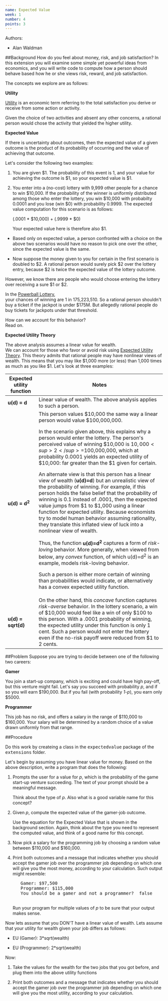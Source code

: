 ```yaml
---
name: Expected Value
week: 1
number: 4
points: 3
---
```


Authors:

* Alan Waldman

##Background
How do you feel about money, risk, and job satisfaction?
In this extension you will
examine some simple yet powerful ideas from economics, and you will
write code to compute how a person should behave based how he or she
views risk, reward, and job satisfaction.

The concepts we explore are as follows:

**Utility**
 
<a href="http://en.wikipedia.org/wiki/Utility"> Utility</a> 
is an economic term referring to the total satisfaction you
derive or receive from some action or activity.

Given the choice of two activities and absent any other
concerns, a rational person would chose the activity
that yielded the higher utility.

**Expected Value**

If there is uncertainty about outcomes, then the expected
value of a given outcome is the product of its probability of occurring and
the value of achieving that outcome.

Let\'s consider the following two examples:

1. You are given \$1.  The probability of this event is 1, and your
	value for achieving the outcome is \$1, so your expected value is \$1.

2. You enter into a (no-cost) lottery with 9,999 other people for a chance to win
	\$10,000.  If the probability of the winner is uniformly distributed among those
	who enter the lottery, you win \$10,000 with probabilty 0.0001 and you lose (win \$0)
	with probability 0.9999.  The expected value computation for this
	scenario is as follows:

	(.0001 \* \$10,000) + (.9999 \* \$0)

	Your expected value here is therefore also \$1.


* Based only on expected value, a person confronted with a choice on the
	above two scenarios would have no reason to pick one over the other, since
	the expected value is the same.  

* Now suppose the money given to you for certain in the first scenario is doubled to \$2.  A rational person would surely pick \$2 over the lottery entry, because \$2 is twice the expected value of the lottery outcome.

However, we know there are people who would choose entering the lottery over
receiving a sure \$1 or \$2.  


In the <a href="http://usnews.nbcnews.com/_news/2012/11/28/15510840-11-things-more-likely-to-happen-than-winning-the-powerball-jackpot?lite">Powerball Lottery</a>,  
your chances of winning are
1 in 175,223,510.  So a rational person shouldn\'t buy a ticket if the jackpot
is under \$175M.
But allegedly rational people do buy tickets for jackpots under that
threshold.

How can we account for this behavior?  
Read on.

**Expected Utility Theory**

The above analysis assumes a linear value for wealth.   
We can account
for those who favor or avoid risk using
<a href="http://en.wikipedia.org/wiki/Expected_utility_hypothesis" >Expected Utility Theory</a>.
This theory admits that rational people may have nonlinear views of
wealth.  This means that you may like \$1,000 more (or less) than 1,000 times as much
as you like \$1.
Let\'s look at three examples:

| Expected utility function | Notes |
|---------------------------|-------|
| **u(d) = d** | Linear value of wealth.  The above analysis applies to such a person. |
| **u(d) = d<sup>2</sup>** | This person values $10,000 the same way a linear person would value $100,000,000. <p> In the scenario given above, this explains why a person would enter the lottery.  The person's perceived value of winning $10,000 is $10,000<sup>2</sup>=$100,000,000, which at probability 0.0001 yields an expected utility of $10,000:  far greater than the $1 given for certain.  <p> An alternate view is that this person has a linear view of wealth  (<B>u(d)=d</B>) but an unrealistic view of the probability of winning.  For example, if this person holds the false belief that the probability of winning is 0.1 instead of .0001, then the expected value jumps from $1 to $1,000 using a linear function for expected utility. Because economists try to model human behavior assuming rationality, they translate this inflated view of luck into a nonlinear view of wealth. <p> Thus, the function <B>u(d)=d<sup>2</sup></B> captures a form of <I>risk-loving</I> behavior.   More generally, when viewed from below, any <i>convex</i> function, of which u(d)=d<sup>2</sup> is an example, models risk-loving behavior. <p> Such a person is either more certain of winning than probabilities would indicate, or alternatively has a convex expected utility function. | 
| **u(d) = sqrt(d)** | On the other hand, this <I>concave</I> function captures <I>risk-averse</I> behavior.  In the lottery scenario, a win of $10,000 would feel like a win of only $100 to this person.  With a .0001 probability of winning, the expected utility under this function is only 1 cent.  Such a person would not enter the lottery even if the no-risk payoff were reduced from $1 to 2 cents. |

##Problem
Suppose you are trying to decide between one of the following
two careers:

**Gamer**

You join a start-up company, which is exciting and
could have high pay-off, but this venture might
fail.
Let\'s say
you succeed with probability <I>p</I>, and if so you will 
earn \$190,000.  But if you fail (with probability <I>1-p</I>), you earn only \$5000.

**Programmer**

This job has no risk, and offers a salary in the range
of \$110,000 to \$160,000.  Your salary will be determined by a random
choice of a value drawn uniformly from that range.


##Procedure

Do this work by createing a class in the <KBD>expectedvalue</KBD>
package of the <KBD>extensions</KBD> folder.

Let\'s begin by assuming you have linear value for money.  Based on
the above description, write a program that does the following:

1. Prompts the user for a value for <I>p</I>, which is the probability of
	the game start-up venture succeeding.  The text of your prompt should
	be a meaningful message.

	Think about the type of <i>p</i>.  Also what is a good variable name
	for this concept?

2. Given <i>p</i>, compute the expected value of the gamer-job outcome.

	Use the equation for the Expected Value that is shown in the background section. Again, think about the type you need to represent the computed value,
	and think of a good name for this concept.

3. Now pick a salary for the programming job by choosing a random value
	between $110,000 and $160,000.

4. Print both outcomes and a message that indicates whether you should
	accept the gamer job over the programmer job depending on which one will give you the most money, according to your calculation.
	Such output might resemble:
	
	<PRE>
	  Gamer: $97,500
	  Programmer: $115,000
	  You should be a gamer and not a programmer?  false
	</PRE>
	
	Run your program for multiple values of <i>p</i> to be sure that your output
	makes sense.

Now lets assume that you DON\'T have a linear value of wealth. Lets assume that your utility for wealth given your job differs as follows:

* EU (Gamer):  3\*sqrt(wealth)

* EU (Programmer):  2\*sqrt(wealth)

Now:

1. Take the values for the wealth for the two jobs that you got before, and plug them into the above utility functions

2. Print both outcomes and a message that indicates whether you should
	accept the gamer job over the programmer job depending on which one will give you the most utility, according to your calculation.